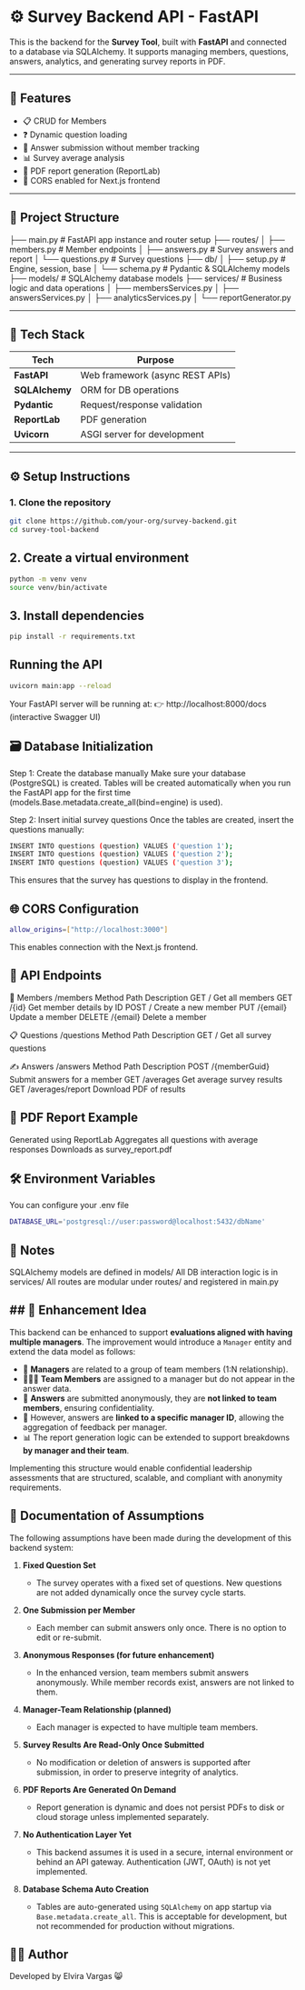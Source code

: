 # ⚙️ Survey Backend API - FastAPI

This is the backend for the **Survey Tool**, built with **FastAPI** and connected to a database via SQLAlchemy. It supports managing members, questions, answers, analytics, and generating survey reports in PDF.

---

## 🚀 Features

- 📋 CRUD for Members
- ❓ Dynamic question loading
- 📝 Answer submission without member tracking
- 📊 Survey average analysis
- 🧾 PDF report generation (ReportLab)
- 🔐 CORS enabled for Next.js frontend

---

## 📁 Project Structure

├── main.py # FastAPI app instance and router setup
├── routes/
│ ├── members.py # Member endpoints
│ ├── answers.py # Survey answers and report
│ └── questions.py # Survey questions
├── db/
│ ├── setup.py # Engine, session, base
│ └── schema.py # Pydantic & SQLAlchemy models
├── models/ # SQLAlchemy database models
├── services/ # Business logic and data operations
│ ├── membersServices.py
│ ├── answersServices.py
│ ├── analyticsServices.py
│ └── reportGenerator.py

---

## 🧠 Tech Stack

| Tech           | Purpose                         |
| -------------- | ------------------------------- |
| **FastAPI**    | Web framework (async REST APIs) |
| **SQLAlchemy** | ORM for DB operations           |
| **Pydantic**   | Request/response validation     |
| **ReportLab**  | PDF generation                  |
| **Uvicorn**    | ASGI server for development     |

---

## ⚙️ Setup Instructions

### 1. Clone the repository

```bash
git clone https://github.com/your-org/survey-backend.git
cd survey-tool-backend
```

## 2. Create a virtual environment

```bash
python -m venv venv
source venv/bin/activate
```

## 3. Install dependencies

```bash
pip install -r requirements.txt
```

## Running the API

```bash
uvicorn main:app --reload
```

Your FastAPI server will be running at:
👉 http://localhost:8000/docs (interactive Swagger UI)

## 🗃️ Database Initialization

Step 1: Create the database manually
Make sure your database (PostgreSQL) is created.
Tables will be created automatically when you run the FastAPI app for the first time (models.Base.metadata.create_all(bind=engine) is used).

Step 2: Insert initial survey questions
Once the tables are created, insert the questions manually:

```bash
INSERT INTO questions (question) VALUES ('question 1');
INSERT INTO questions (question) VALUES ('question 2');
INSERT INTO questions (question) VALUES ('question 3');
```

This ensures that the survey has questions to display in the frontend.

## 🌐 CORS Configuration

```bash
allow_origins=["http://localhost:3000"]
```

This enables connection with the Next.js frontend.

## 📌 API Endpoints

🧑 Members /members
Method Path Description
GET / Get all members
GET /{id} Get member details by ID
POST / Create a new member
PUT /{email} Update a member
DELETE /{email} Delete a member

📋 Questions /questions
Method Path Description
GET / Get all survey questions

✍️ Answers /answers
Method Path Description
POST /{memberGuid} Submit answers for a member
GET /averages Get average survey results
GET /averages/report Download PDF of results

## 🧾 PDF Report Example

Generated using ReportLab
Aggregates all questions with average responses
Downloads as survey_report.pdf

## 🛠 Environment Variables

You can configure your .env file

```bash
DATABASE_URL='postgresql://user:password@localhost:5432/dbName'
```

## 📌 Notes

SQLAlchemy models are defined in models/
All DB interaction logic is in services/
All routes are modular under routes/ and registered in main.py

## ## 🔧 Enhancement Idea

This backend can be enhanced to support **evaluations aligned with having multiple managers**. The improvement would introduce a `Manager` entity and extend the data model as follows:

- 👤 **Managers** are related to a group of team members (1:N relationship).
- 🧑‍🤝‍🧑 **Team Members** are assigned to a manager but do not appear in the answer data.
- 📝 **Answers** are submitted anonymously, they are **not linked to team members**, ensuring confidentiality.
- 🔗 However, answers are **linked to a specific manager ID**, allowing the aggregation of feedback per manager.
- 📊 The report generation logic can be extended to support breakdowns **by manager and their team**.

Implementing this structure would enable confidential leadership assessments that are structured, scalable, and compliant with anonymity requirements.

## 📌 Documentation of Assumptions

The following assumptions have been made during the development of this backend system:

1. **Fixed Question Set**

   - The survey operates with a fixed set of questions. New questions are not added dynamically once the survey cycle starts.

2. **One Submission per Member**

   - Each member can submit answers only once. There is no option to edit or re-submit.

3. **Anonymous Responses (for future enhancement)**

   - In the enhanced version, team members submit answers anonymously. While member records exist, answers are not linked to them.

4. **Manager-Team Relationship (planned)**

   - Each manager is expected to have multiple team members.

5. **Survey Results Are Read-Only Once Submitted**

   - No modification or deletion of answers is supported after submission, in order to preserve integrity of analytics.

6. **PDF Reports Are Generated On Demand**

   - Report generation is dynamic and does not persist PDFs to disk or cloud storage unless implemented separately.

7. **No Authentication Layer Yet**

   - This backend assumes it is used in a secure, internal environment or behind an API gateway. Authentication (JWT, OAuth) is not yet implemented.

8. **Database Schema Auto Creation**
   - Tables are auto-generated using `SQLAlchemy` on app startup via `Base.metadata.create_all`. This is acceptable for development, but not recommended for production without migrations.

## 👨‍💻 Author

Developed by Elvira Vargas 😸
